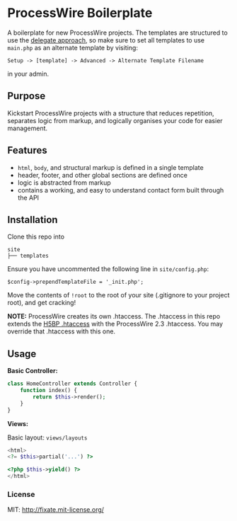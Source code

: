 # ProcessWire Boilerplate

A boilerplate for new ProcessWire projects. The templates are structured to use the [delegate approach](http://processwire.com/talk/topic/740-a-different-way-of-using-templates-delegate-approach/), so make sure to set all templates to use `main.php` as an alternate template by visiting:

```
Setup -> [template] -> Advanced -> Alternate Template Filename
```
in your admin.

## Purpose

Kickstart ProcessWire projects with a structure that reduces repetition, separates logic from markup, and logically organises your code for easier management.

## Features

- `html`, `body`, and structural markup is defined in a single template
- header, footer, and other global sections are defined once
- logic is abstracted from markup
- contains a working, and easy to understand contact form built through the API

## Installation

Clone this repo into

```
site
├── templates
```

Ensure you have uncommented the following line in `site/config.php`:

```
$config->prependTemplateFile = '_init.php';
```

Move the contents of `!root` to the root of your site (.gitignore to your project root), and get cracking!

**NOTE:** ProcessWire creates its own .htaccess. The .htaccess in this repo extends the [H5BP .htaccess](https://github.com/h5bp/html5-boilerplate/blob/master/.htaccess) with the ProcessWire 2.3 .htaccess. You may override that .htaccess with this one.

## Usage

**Basic Controller:**

```php
class HomeController extends Controller {
	function index() {
		return $this->render();
	}
}
```

**Views:**

Basic layout: `views/layouts`

```php
<html>
<?= $this>partial('...') ?>

<?php $this->yield() ?>
</html>

```

### License

MIT: http://fixate.mit-license.org/
